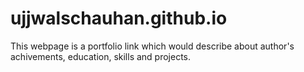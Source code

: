 # ujjwalschauhan.github.io

This webpage is a portfolio link which would describe about author's achivements, education, skills and projects.
